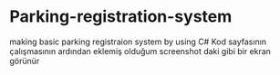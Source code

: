 # Parking-registration-system
making basic parking registraion system by using C# 
Kod sayfasının çalışmasının ardından eklemiş olduğum screenshot daki gibi bir ekran görünür
